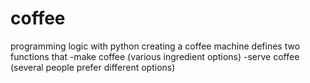 # coffee
programming logic with python
creating a coffee machine
 defines two functions that -make coffee (various ingredient options)
                            -serve coffee (several people prefer different options)
